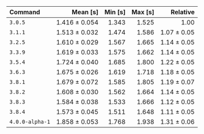 | Command | Mean [s] | Min [s] | Max [s] | Relative |
|:---|---:|---:|---:|---:|
| `3.0.5` | 1.416 ± 0.054 | 1.343 | 1.525 | 1.00 |
| `3.1.1` | 1.513 ± 0.032 | 1.474 | 1.586 | 1.07 ± 0.05 |
| `3.2.5` | 1.610 ± 0.029 | 1.567 | 1.665 | 1.14 ± 0.05 |
| `3.3.9` | 1.619 ± 0.033 | 1.575 | 1.662 | 1.14 ± 0.05 |
| `3.5.4` | 1.724 ± 0.040 | 1.685 | 1.800 | 1.22 ± 0.05 |
| `3.6.3` | 1.675 ± 0.026 | 1.619 | 1.718 | 1.18 ± 0.05 |
| `3.8.1` | 1.679 ± 0.072 | 1.585 | 1.805 | 1.19 ± 0.07 |
| `3.8.2` | 1.608 ± 0.030 | 1.562 | 1.664 | 1.14 ± 0.05 |
| `3.8.3` | 1.584 ± 0.038 | 1.533 | 1.666 | 1.12 ± 0.05 |
| `3.8.4` | 1.573 ± 0.045 | 1.511 | 1.648 | 1.11 ± 0.05 |
| `4.0.0-alpha-1` | 1.858 ± 0.053 | 1.768 | 1.938 | 1.31 ± 0.06 |
